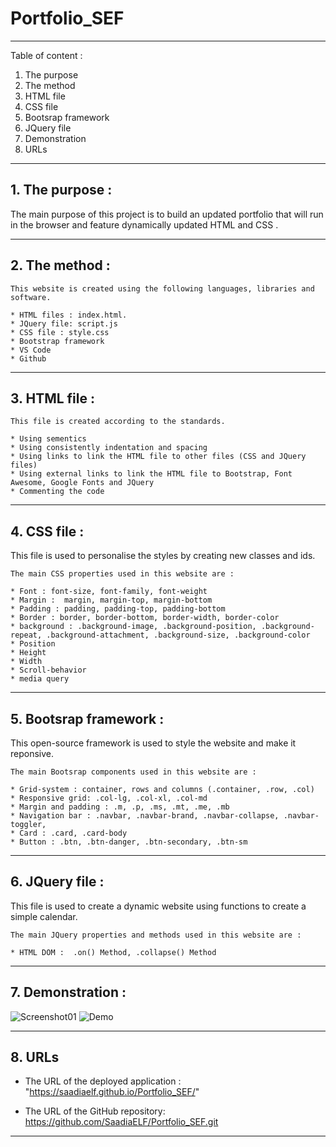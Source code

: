 # Portfolio_SEF
-----------------------------------------------------------------------------------------------------------------------
Table of content :

1. The purpose
2. The method
3. HTML file
4. CSS file
5. Bootsrap framework
6. JQuery file
7. Demonstration
8. URLs 

-----------------------------------------------------------------------------------------------------------------------

## 1. The purpose :

The main purpose of this project is to build an updated portfolio that will run in the browser and feature dynamically updated HTML and CSS .

-----------------------------------------------------------------------------------------------------------------------

## 2. The method : 

    This website is created using the following languages, libraries and software.

    * HTML files : index.html.
    * JQuery file: script.js
    * CSS file : style.css
    * Bootstrap framework
    * VS Code
    * Github
   
-----------------------------------------------------------------------------------------------------------------------

## 3. HTML file : 
    
    This file is created according to the standards.

    * Using sementics
    * Using consistently indentation and spacing
    * Using links to link the HTML file to other files (CSS and JQuery files)
    * Using external links to link the HTML file to Bootstrap, Font Awesome, Google Fonts and JQuery
    * Commenting the code
-----------------------------------------------------------------------------------------------------------------------

## 4. CSS file : 

This file is used to personalise the styles by creating new classes and ids.

    The main CSS properties used in this website are :
    
    * Font : font-size, font-family, font-weight
    * Margin :  margin, margin-top, margin-bottom
    * Padding : padding, padding-top, padding-bottom
    * Border : border, border-bottom, border-width, border-color
    * background : .background-image, .background-position, .background-repeat, .background-attachment, .background-size, .background-color 
    * Position
    * Height
    * Width
    * Scroll-behavior
    * media query
-----------------------------------------------------------------------------------------------------------------------

## 5. Bootsrap framework : 

This open-source framework is used to style the website and make it reponsive. 

    The main Bootsrap components used in this website are :

    * Grid-system : container, rows and columns (.container, .row, .col)
    * Responsive grid: .col-lg, .col-xl, .col-md
    * Margin and padding : .m, .p, .ms, .mt, .me, .mb
    * Navigation bar : .navbar, .navbar-brand, .navbar-collapse, .navbar-toggler,
    * Card : .card, .card-body
    * Button : .btn, .btn-danger, .btn-secondary, .btn-sm

-----------------------------------------------------------------------------------------------------------------------

## 6. JQuery file : 

This file is used to create a dynamic website using functions to create a simple calendar.

    The main JQuery properties and methods used in this website are :
    
    * HTML DOM :  .on() Method, .collapse() Method

-----------------------------------------------------------------------------------------------------------------------
## 7. Demonstration :
![Screenshot01](./Assets/Screenshot01.JPG)
![Demo](./Assets/Demo.gif)

-----------------------------------------------------------------------------------------------------------------------

## 8. URLs

* The URL of the deployed application : "https://saadiaelf.github.io/Portfolio_SEF/"

* The URL of the GitHub repository: https://github.com/SaadiaELF/Portfolio_SEF.git

-----------------------------------------------------------------------------------------------------------------------
